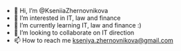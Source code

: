 - 👋 Hi, I’m @KseniiaZhernovnikova
- 👀 I’m interested in IT, law and finance
- 🌱 I’m currently learning IT, law and finance :)
- 💞️ I’m looking to collaborate on IT direction
- 📫 How to reach me kseniya.zhernovnikova@gmail.com

<!---
KseniiaZhernovnikova/KseniiaZhernovnikova is a ✨ special ✨ repository because its `README.md` (this file) appears on your GitHub profile.
You can click the Preview link to take a look at your changes.
--->
